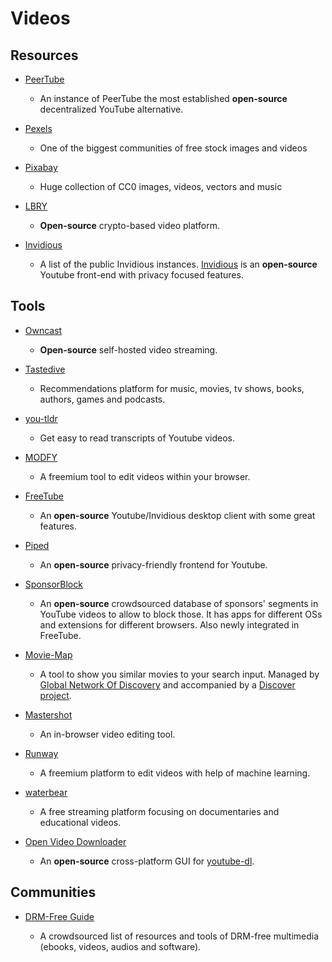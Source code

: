 # Videos

## Resources

* [PeerTube](https://libre.video)
  
   * An instance of PeerTube the most established **open-source** decentralized YouTube alternative.

* [Pexels](https://www.pexels.com)
  
   * One of the biggest communities of free stock images and videos

* [Pixabay](https://pixabay.com)
  
   * Huge collection of CC0 images, videos, vectors and music

* [LBRY](https://lbry.com)
  
   * **Open-source** crypto-based video platform.

* [Invidious](https://github.com/iv-org/documentation/blob/master/Invidious-Instances.md)
  
   * A list of the public Invidious instances. [Invidious](https://github.com/iv-org/invidious) is an **open-source** Youtube front-end with privacy focused features.

## Tools

* [Owncast](https://owncast.online)
  
   * **Open-source** self-hosted video streaming.

* [Tastedive](https://tastedive.com)
  
   * Recommendations platform for music, movies, tv shows, books, authors, games and podcasts.

* [you-tldr](https://you-tldr.com)
  
   * Get easy to read transcripts of Youtube videos.

* [MODFY](https://modfy.video)
  
   * A freemium tool to edit videos within your browser.

* [FreeTube](https://freetubeapp.io)
  
   * An **open-source** Youtube/Invidious desktop client with some great features.

* [Piped](https://github.com/TeamPiped/Piped)
  
   * An **open-source** privacy-friendly frontend for Youtube.

* [SponsorBlock](https://sponsor.ajay.app)
  
   * An **open-source** crowdsourced database of sponsors' segments in YouTube videos to allow to block those. It has apps for different OSs and extensions for different browsers. Also newly integrated in FreeTube. 

* [Movie-Map](https://www.movie-map.com)
  
   * A tool to show you similar movies to your search input. Managed by [Global Network Of Discovery](https://www.gnod.com) and accompanied by a [Discover project](https://www.gnovies.com).

* [Mastershot](https://mastershot.app)
  
   * An in-browser video editing tool.

* [Runway](https://runwayml.com)
  
   * A freemium platform to edit videos with help of machine learning.

* [waterbear](https://www.waterbear.com)
  
   * A free streaming platform focusing on documentaries and educational videos.

* [Open Video Downloader](https://github.com/jely2002/youtube-dl-gui)
  
   * An **open-source** cross-platform GUI for [youtube-dl](https://github.com/ytdl-org/youtube-dl).

## Communities

* [DRM-Free Guide](https://www.defectivebydesign.org/guide)
  
   - A crowdsourced list of resources and tools of DRM-free multimedia (ebooks, videos, audios and software).
